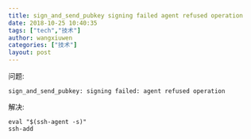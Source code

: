 ```yaml
---
title: sign_and_send_pubkey signing failed agent refused operation
date: 2018-10-25 10:40:35
tags: ["tech","技术"]
author: wangxiuwen
categories: ["技术"]
layout: post
---
```


问题:

```
sign_and_send_pubkey: signing failed: agent refused operation
```

解决:

```
eval "$(ssh-agent -s)"
ssh-add
```